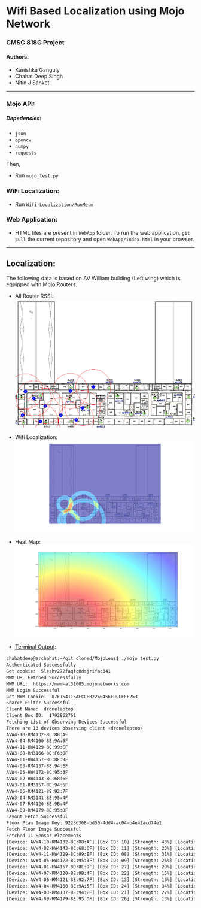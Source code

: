 # Wifi Based Localization using Mojo Network
### CMSC 818G Project
#### Authors:
- Kanishka Ganguly
- Chahat Deep Singh
- Nitin J Sanket
***
### Mojo API:
##### Depedencies:
- `json`
- `opencv`
- `numpy`
- `requests`

Then,
- Run `mojo_test.py`

### WiFi Localization:
- Run `Wifi-Localization/RunMe.m`

### Web Application:
- HTML files are present in `WebApp` folder. To run the web application, `git pull` the current repository and open `WebApp/index.html` in your browser. 
***

## Localization:
The following data is based on AV William building (Left wing) which is equipped with Mojo Routers.

- All Router RSSI:
![Indivdual RSSI](Output/Floor_Mojo_4Floor.png)
- Wifi Localization:
![Heat Map](Output/Wifi-Localization-HeatMap.jpg)
- Heat Map:
![Heat Map](Output/AVWHeatMap.jpg)

- [Terminal Output](Output/term_output.txt):

```bash
chahatdeep@archahat:~/git_cloned/MojoLens$ ./mojo_test.py 
Authenticated Successfully
Got cookie:  5leshv272faqfc0dsjrifac341
MWM URL Fetched Successfully
MWM URL:  https://mwm-at31005.mojonetworks.com
MWM Login Successful
Got MWM Cookie:  87F154115AECCEB2260456EDCCFEF253
Search Filter Successful
Client Name:  dronelaptop
Client Box ID:  1792862761
Fetching List of Observing Devices Successful
There are 13 devices observing client <dronelaptop>
AVW4-10-RM4132-8C:88:AF
AVW4-04-RM4160-8E:9A:5F
AVW4-11-HW4129-8C:99:EF
AVW3-08-RM3166-8E:F6:0F
AVW4-01-HW4157-8D:8E:9F
AVW4-03-RM4137-8E:94:EF
AVW4-05-HW4172-8C:95:3F
AVW4-02-HW4143-8C:68:6F
AVW3-01-RM3157-8E:94:5F
AVW4-06-RM4121-8E:92:7F
AVW3-04-RM3141-8E:95:4F
AVW4-07-RM4120-8E:9B:4F
AVW4-09-RM4179-8E:95:DF
Layout Fetch Successful
Floor Plan Image Key: 9223d368-bd50-4dd4-ac04-b4e42acd74e1
Fetch Floor Image Successful
Fetched 11 Sensor Placements
[Device: AVW4-10-RM4132-8C:88:AF] [Box ID: 10] [Strength: 43%] [Location: (67.7725, 241.7062)]
[Device: AVW4-02-HW4143-8C:68:6F] [Box ID: 11] [Strength: 23%] [Location: (16.3399, 262.5913)]
[Device: AVW4-11-HW4129-8C:99:EF] [Box ID: 08] [Strength: 31%] [Location: (102.8451, 262.7835)]
[Device: AVW4-05-HW4172-8C:95:3F] [Box ID: 09] [Strength: 26%] [Location: (124.6852, 207.8910)]
[Device: AVW4-01-HW4157-8D:8E:9F] [Box ID: 27] [Strength: 29%] [Location: (22.9618, 208.6317)]
[Device: AVW4-07-RM4120-8E:9B:4F] [Box ID: 22] [Strength: 15%] [Location: (152.0913, 246.4076)]
[Device: AVW4-06-RM4121-8E:92:7F] [Box ID: 13] [Strength: 16%] [Location: (137.7710, 273.3198)]
[Device: AVW4-04-RM4160-8E:9A:5F] [Box ID: 24] [Strength: 34%] [Location: (41.9732, 224.4334)]
[Device: AVW4-03-RM4137-8E:94:EF] [Box ID: 21] [Strength: 27%] [Location: (57.0342, 276.7765)]
[Device: AVW4-09-RM4179-8E:95:DF] [Box ID: 26] [Strength: 13%] [Location: (176.5345, 198.7556)]
```
